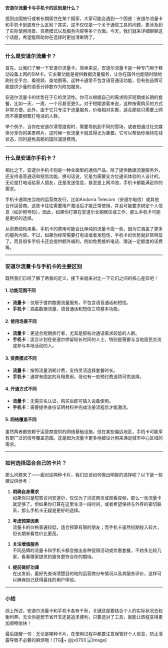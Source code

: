 **安道尔流量卡与手机卡的区别是什么？**

提到出国旅行或者长期居住在某个国家，大家可能会遇到一个困惑：安道尔流量卡和手机卡到底有什么区别？其实，这不仅仅是一个关于通信工具的问题，更涉及到了实际使用场景、资费模式以及服务内容等多个方面。今天，我们就来详细聊聊这个话题，希望能帮助你在选择时更加清晰明了。

---

### 什么是安道尔流量卡？

首先，让我们了解一下安道尔流量卡。简单来说，安道尔流量卡是一种专门用于移动设备上网的SIM卡。它主要功能是提供数据流量服务，让你在国外也能随时随地刷社交平台、看视频、查地图等。这种卡通常不包含语音通话功能，但有些品牌可能提供少量的语音分钟数作为附加服务。

安道尔流量卡的优势在于它的灵活性。你可以根据自己的需求购买短期或长期的套餐，比如一天、一周、一个月甚至更久。对于短期游客来说，这种按需购买的方式非常方便。此外，由于它只专注于流量服务，价格相对实惠，适合那些只需要上网而不需要频繁打电话的人群。

举个例子，当你在安道尔滑雪度假时，需要导航到不同的雪场，或者想通过社交媒体分享你的美景照片，这时候一张流量卡就显得尤为重要。它可以帮助你保持在线状态，同时避免高额的国际漫游费用。

---

### 什么是安道尔手机卡？

相比之下，安道尔手机卡则是一种全面型的通信产品，除了提供数据流量服务外，还支持语音通话和短信功能。换句话说，它是为需要全方位通讯体验的人设计的。无论是打电话给家人朋友，还是发送信息，甚至是上网冲浪，手机卡都能满足你的需求。

手机卡通常由当地的运营商发行，比如Andorra Telecom（安道尔电信）或其他合作运营商。这些卡往往需要用户激活后才能正常使用，并且可能要求绑定个人信息（如护照号码）。因此，如果你打算在安道尔长期居住或工作，那么手机卡可能是更好的选择。

从资费结构来看，手机卡的费用可能会比单纯的流量卡高一些，因为它涵盖了更多的服务内容。不过，如果你经常需要打电话或者发短信，手机卡的优势就非常明显了。而且很多手机卡还会提供额外福利，例如免费接听电话、赠送一定额度的话费等。

---

### 安道尔流量卡与手机卡的主要区别

既然我们已经了解了两者的定义，接下来就来对比一下它们之间的核心差异吧！

#### 1. 功能范围不同
- **流量卡**：仅限于提供数据流量服务，不包含语音通话和短信。
- **手机卡**：涵盖数据流量、语音通话和短信三项基本功能。

#### 2. 使用场景不同
- **流量卡**：更适合短期旅行者，尤其是那些对通话需求较低的人群。
- **手机卡**：适合计划在安道尔停留较长时间的人士，特别是需要与当地居民交流或参与本地活动的人。

#### 3. 资费模式不同
- **流量卡**：按照流量消耗计费，支持灵活选择套餐时长。
- **手机卡**：通常有固定的月租费用，但也有一些预付费选项可供选择。

#### 4. 开通方式不同
- **流量卡**：无需实名认证，购买后即可插入设备使用。
- **手机卡**：需要提供身份证明材料并完成注册流程后才能激活。

#### 5. 网络覆盖不同
虽然两者都依赖于运营商提供的网络基础设施，但在某些偏远地区，手机卡可能享有更广泛的信号覆盖范围。这是因为流量卡更多地被设计用来满足城市中心区域的需求。

---

### 如何选择适合自己的卡片？

那么问题来了——面对这两种卡片，我们应该如何做出明智的选择呢？以下是一些建议供参考：

1. **明确自身需求**  
   如果你只是短暂访问安道尔，仅仅为了浏览网页或观看视频，那么一张流量卡就足够了。但如果你打算在这里生活一段时间，或者希望保持与外界的密切联系，那么手机卡无疑是更好的选择。

2. **考虑预算因素**  
   流量卡的价格普遍较低，适合预算有限的朋友；而手机卡虽然初期投入较大，但长期来看性价比更高。

3. **关注增值服务**  
   不同品牌的流量卡和手机卡都会推出各种促销活动或优惠套餐，不妨多比较几家，看看哪家提供的服务更符合你的期待。

4. **提前做好功课**  
   在出发前，最好先查询清楚目的地的运营商分布情况以及其服务评价，这样可以确保自己获得最佳的用户体验。

---

### 小结

综上所述，安道尔流量卡和手机卡各有千秋，关键还是要结合个人的实际状况去权衡利弊。无论你是想节省开支还是追求便利，只要选对了工具，就能让旅程变得更加顺畅愉快！

最后提醒一句：无论是哪种卡片，在使用过程中都要注意保管好个人信息，防止泄露导致不必要的麻烦哦！[TG💪+ @jx0703 ![Image](https://github.com/user-attachments/assets/dbca1d08-cadb-493c-b0ec-ad6f7a83f270)]